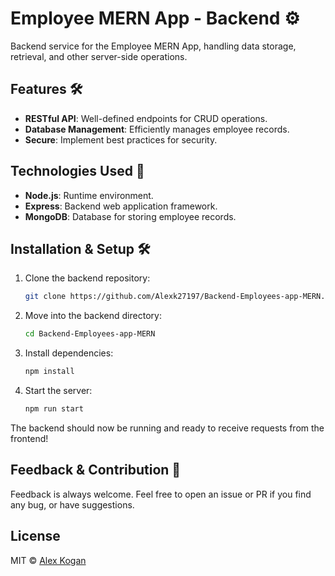 # Employee MERN App - Backend ⚙️

Backend service for the Employee MERN App, handling data storage, retrieval, and other server-side operations.

## Features 🛠

- **RESTful API**: Well-defined endpoints for CRUD operations.
- **Database Management**: Efficiently manages employee records.
- **Secure**: Implement best practices for security.

## Technologies Used 🚀

- **Node.js**: Runtime environment.
- **Express**: Backend web application framework.
- **MongoDB**: Database for storing employee records.


## Installation & Setup 🛠️

1. Clone the backend repository:
    ```bash
    git clone https://github.com/Alexk27197/Backend-Employees-app-MERN.git
    ```

2. Move into the backend directory:
    ```bash
    cd Backend-Employees-app-MERN
    ```

3. Install dependencies:
    ```bash
    npm install
    ```

4. Start the server:
    ```bash
    npm run start
    ```

The backend should now be running and ready to receive requests from the frontend!

## Feedback & Contribution 🤝

Feedback is always welcome. Feel free to open an issue or PR if you find any bug, or have suggestions.

## License

MIT © [Alex Kogan](https://github.com/alexk27197)


